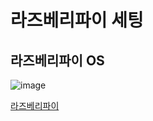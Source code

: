 # 라즈베리파이 세팅

## 라즈베리파이 OS
![image](https://user-images.githubusercontent.com/108729047/224986897-7fa931a7-c046-4d68-98f5-33a298ea670b.png)  
  
[라즈베리파이](https://www.raspberrypi.com/software/)  

